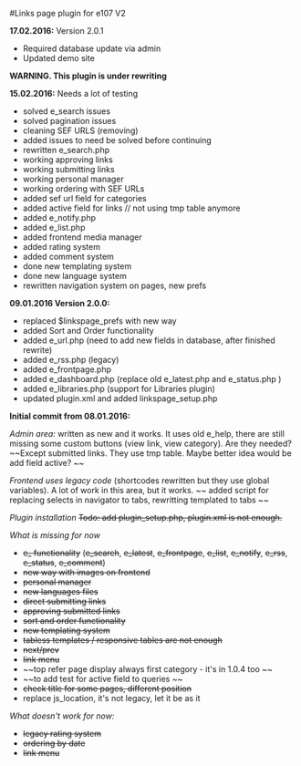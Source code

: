 #Links page plugin for e107 V2

**17.02.2016:** Version 2.0.1
- Required database update via admin
- Updated demo site

**WARNING. This plugin is under rewriting**    

**15.02.2016:**   Needs a lot of testing
- solved e_search issues
- solved pagination issues
- cleaning SEF URLS (removing) 
- added issues to need be solved before continuing
- rewritten e_search.php
- working approving links
- working submitting links
- working personal manager
- working ordering with SEF URLs
- added sef url field for categories
- added active field for links  // not using tmp table anymore
- added e_notify.php 
- added e_list.php 
- added frontend media manager
- added rating system
- added comment system
- done new templating system
- done new language system
- rewritten navigation system on pages, new prefs


**09.01.2016 Version 2.0.0:** 

- replaced $linkspage_prefs with new way
- added Sort and Order functionality
- added e_url.php  (need to add new fields in database, after finished rewrite) 
- added e_rss.php  (legacy)
- added e_frontpage.php
- added e_dashboard.php (replace old e_latest.php and e_status.php )
- added e_libraries.php (support for Libraries plugin)
- updated plugin.xml and added linkspage_setup.php

**Initial commit from 08.01.2016:** 

*Admin area:*
written as new and it works. It uses old e_help, there are still missing some custom buttons (view link, view category). Are they needed?
~~Except submitted links. They use tmp table. Maybe better idea would be add field active?  ~~

*Frontend uses legacy code* 
(shortcodes rewritten but they use global variables). A lot of work in this area, but it works.
~~ added script for replacing selects in navigator to tabs, rewritting templated to tabs ~~

*Plugin installation*
~~Todo: add plugin_setup.php, plugin.xml is not enough.~~ 
 
*What is missing for now*
- ~~e_ functionality~~ (~~e_search~~, ~~e_latest~~, ~~e_frontpage~~,  ~~e_list~~, ~~e_notify~~, ~~e_rss~~, ~~e_status~~, ~~e_comment~~)
- ~~new way with images on frontend~~
- ~~personal manager~~
- ~~new languages files~~
- ~~direct submitting links~~
- ~~approving submitted links~~ 
- ~~sort and order functionality~~
- ~~new templating system~~
- ~~tabless templates / responsive tables are not enough~~
- ~~next/prev~~ 
- ~~link menu~~
- ~~top refer page display always first category - it's in 1.0.4 too ~~
- ~~to add test for active field to queries ~~
- ~~check title for some pages, different position~~
- replace js_location, it's not legacy, let it be as it

*What doesn't work for now:*
- ~~legacy rating system~~
- ~~ordering by date~~
- ~~link menu~~






